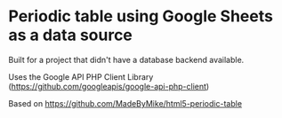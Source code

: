 Periodic table using Google Sheets as a data source
===================================================

Built for a project that didn't have a database backend available.

Uses the Google API PHP Client Library (<a href="https://github.com/googleapis/google-api-php-client">https://github.com/googleapis/google-api-php-client</a>)

Based on <a href="https://github.com/MadeByMike/html5-periodic-table">https://github.com/MadeByMike/html5-periodic-table</a>
